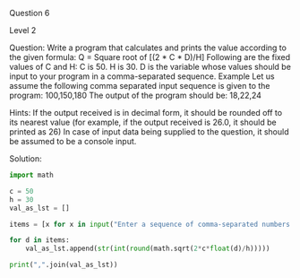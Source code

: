 Question 6


Level 2

Question: Write a program that calculates and prints the value according to the given formula:
          Q = Square root of [(2 * C * D)/H] 
          Following are the fixed values of C and H: C is 50. H is 30. 
          D is the variable whose values should be input to your program 
          in a comma-separated sequence. Example Let us assume the following 
          comma separated input sequence is given to the program: 100,150,180 
          The output of the program should be: 18,22,24

Hints: If the output received is in decimal form, it should be rounded off to its nearest 
       value (for example, if the output received is 26.0, it should be printed as 26) 
       In case of input data being supplied to the question, it should be assumed 
       to be a console input.

Solution:


```python
import math

c = 50
h = 30
val_as_lst = []

items = [x for x in input("Enter a sequence of comma-separated numbers: ").split(',')]

for d in items:
    val_as_lst.append(str(int(round(math.sqrt(2*c*float(d)/h)))))

print(",".join(val_as_lst))
```
